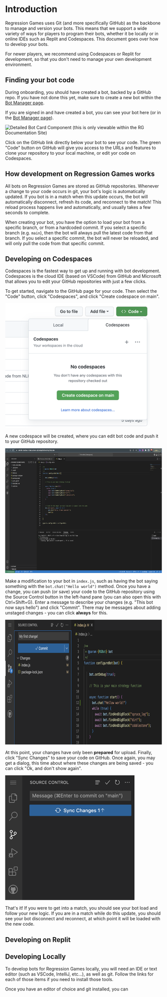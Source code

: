 # Introduction

Regression Games uses Git (and more specifically GitHub) as the backbone to manage and version your bots. 
This means that we support a wide variety of ways for players to program their bots, whether it be locally or
in online IDEs such as Replit and Codespaces. This document goes over how to develop your bots.

For newer players, we recommend using Codespaces or Replit for development, so that you don't need to manage
your own development environment.

## Finding your bot code

During onboarding, you should have created a bot, backed by a GitHub repo. If you have not done this yet,
make sure to create a new bot within the [Bot Manager page](/bots).

If you are signed in and have created a bot, you can see your bot here (or in the [Bot Manager page](/bots)).

![Detailed Bot Card Component (this is only viewable within the RG Documentation Site)](rg:firstBotDetails)

Click on the GitHub link directly below your bot to see your code. The green "Code" button on GitHub will give
you access to the URLs and features to clone your repository to your local machine, or edit yor code on Codespaces.

## How development on Regression Games works

All bots on Regression Games are stored as GitHub repositories. Whenever a change to your code occurs in git, your bot's logic is automatically updated. If you bot is in a match when this update occurs, the bot will automatically disconnect, refresh its code, and reconnect to the match! This reload process happens live and automatically, and usually takes a few seconds to complete.

When creating your bot, you have the option to load your bot from a specific branch, or from a hardcoded commit. If you select a specific branch (e.g. `main`), then the bot will always pull the latest code from that branch. If you select a specific commit, the bot will never be reloaded, and will only pull the code from that specific commit. 

## Developing on Codespaces

Codespaces is the fastest way to get up and running with bot development. Codespaces is the cloud IDE (based on VSCode)
from GitHub and Microsoft that allows you to edit your GitHub repositories with just a few clicks.

To get started, navigate to the GitHub page for your code. Then select the "Code" button, click "Codespaces", and click "Create codespace on main".

<img src="https://raw.githubusercontent.com/Regression-Games/RG-Documentation/main/images/codespaces_start.png" alt="drawing" height="400"/>

A new codespace will be created, where you can edit bot code and push it to your GitHub repository.

<img src="https://raw.githubusercontent.com/Regression-Games/RG-Documentation/main/images/codespaces_editor.png" alt="drawing" height="400"/>

Make a modification to your bot in `index.js`, such as having the bot saying something with the `bot.chat("Hello world")` method. Once you have a change, you can push (or save) your code to the GitHub repository using the Source Control button in the left-hand pane (you can also open this with Ctrl+Shift+G). Enter a message to describe your changes (e.g. "This bot now says hello") and click "Commit". There may be messages about adding unstaged changes - you can click **always** for this.

<img src="https://raw.githubusercontent.com/Regression-Games/RG-Documentation/main/images/codespaces_commit.png" alt="drawing" height="400"/>

At this point, your changes have only been **prepared** for upload. Finally, click "Sync Changes" to save your code on GitHub. Once again, you may get a dialog, this time about where these changes are being saved - you can click "Ok, and don't show again".

<img src="https://raw.githubusercontent.com/Regression-Games/RG-Documentation/main/images/codespaces_sync.png" alt="drawing" height="400"/>

That's it! If you were to get into a match, you should see your bot load and follow your new logic. If you are in a match while do this update, you should see your bot disconnect and reconnect, at which point it will be loaded with the new code.

## Developing on Replit

## Developing Locally

To develop bots for Regression Games locally, you will need an IDE or text editor (such as VSCode, IntelliJ,
etc...), as well as git. Follow the links for each of those items if you need to install those tools.

Once you have an editor of choice and git installed, you can 
